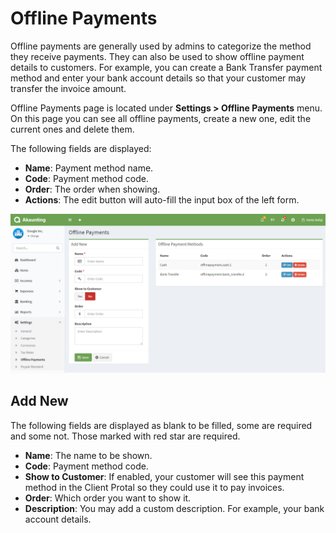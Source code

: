 Offline Payments
================

Offline payments are generally used by admins to categorize the method they receive payments. They can also be used to show offline payment details to customers. For example, you can create a Bank Transfer payment method and enter your bank account details so that your customer may transfer the invoice amount.

Offline Payments page is located under **Settings > Offline Payments** menu. On this page you can see all offline payments, create a new one, edit the current ones and delete them.

The following fields are displayed:

- **Name**: Payment method name.
- **Code**: Payment method code.
- **Order**: The order when showing.
- **Actions**: The edit button will auto-fill the input box of the left form.

![offline payments](_images/offline_payments.png)

## Add New

The following fields are displayed as blank to be filled, some are required and some not. Those marked with red star are required.

- **Name**: The name to be shown.
- **Code**: Payment method code.
- **Show to Customer**: If enabled, your customer will see this payment method in the Client Protal so they could use it to pay invoices.
- **Order**: Which order you want to show it.
- **Description**: You may add a custom description. For example, your bank account details.

